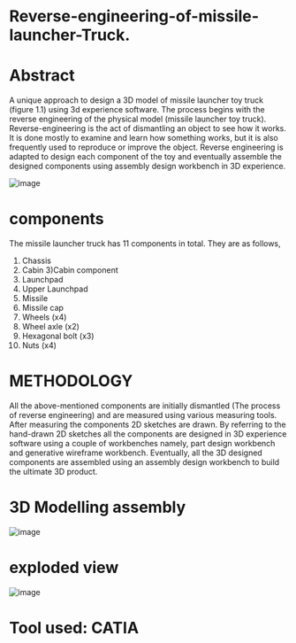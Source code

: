 # Reverse-engineering-of-missile-launcher-Truck.
# Abstract
A unique approach to design a 3D model of missile launcher toy truck (figure 1.1) using 3d
experience software. The process begins with the reverse engineering of the physical model (missile
launcher toy truck). Reverse-engineering is the act of dismantling an object to see how it works. It is done
mostly to examine and learn how something works, but it is also frequently used to reproduce or improve
the object. Reverse engineering is adapted to design each component of the toy and eventually
assemble the designed components using assembly design workbench in 3D experience.

![image](https://user-images.githubusercontent.com/120801447/210048918-62d77c5c-7631-4f9e-ab3a-859b54a34919.png)

# components
The missile launcher truck has 11 components in total. They are as follows,
1) Chassis
2) Cabin
3)Cabin component
4) Launchpad
5) Upper Launchpad
6) Missile
7) Missile cap
8) Wheels (x4)
9) Wheel axle (x2)
10) Hexagonal bolt (x3)
11) Nuts (x4)
# METHODOLOGY
All the above-mentioned components are initially dismantled (The process of reverse engineering) and are
measured using various measuring tools. After measuring the components 2D sketches are drawn. By referring
to the hand-drawn 2D sketches all the components are designed in 3D experience software using a couple of
workbenches namely, part design workbench and generative wireframe workbench. Eventually, all the 3D
designed components are assembled using an assembly design workbench to build the ultimate 3D product.

# 3D Modelling assembly
![image](https://user-images.githubusercontent.com/120801447/210049084-1e58ee70-b3c3-46d1-9107-a9e51d8e2127.png)
# exploded view
![image](https://user-images.githubusercontent.com/120801447/210049467-ad619d2e-2a9d-40e5-94f7-c34ef1cdf080.png)
# Tool used: CATIA

